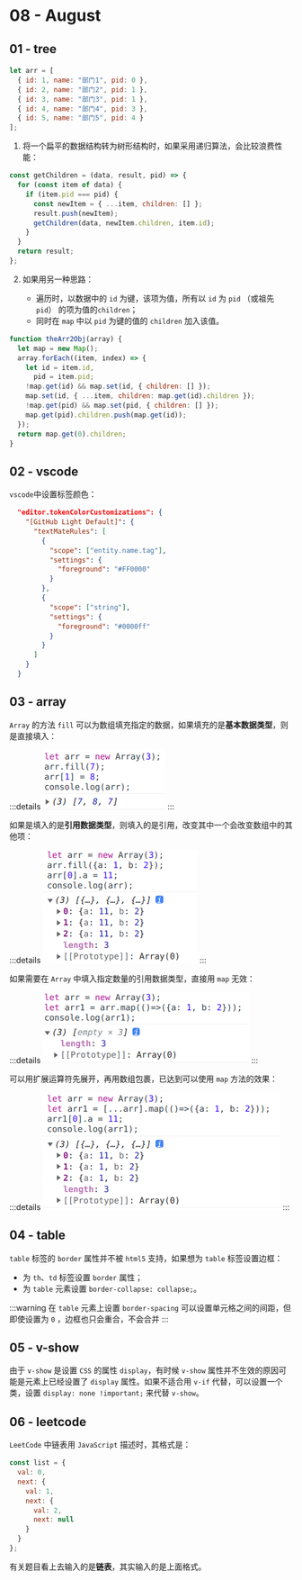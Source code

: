 # 08 - August

## 01 - tree

```js
let arr = [
  { id: 1, name: "部门1", pid: 0 },
  { id: 2, name: "部门2", pid: 1 },
  { id: 3, name: "部门3", pid: 1 },
  { id: 4, name: "部门4", pid: 3 },
  { id: 5, name: "部门5", pid: 4 }
];
```

1. 将一个扁平的数据结构转为树形结构时，如果采用递归算法，会比较浪费性能：

```js
const getChildren = (data, result, pid) => {
  for (const item of data) {
    if (item.pid === pid) {
      const newItem = { ...item, children: [] };
      result.push(newItem);
      getChildren(data, newItem.children, item.id);
    }
  }
  return result;
};
```

2. 如果用另一种思路：

   - 遍历时，以数据中的 `id` 为键，该项为值，所有以 `id` 为 `pid` （或祖先 `pid`） 的项为值的`children`；

   * 同时在 `map` 中以 `pid` 为键的值的 `children` 加入该值。

```js
function theArr2Obj(array) {
  let map = new Map();
  array.forEach((item, index) => {
    let id = item.id,
      pid = item.pid;
    !map.get(id) && map.set(id, { children: [] });
    map.set(id, { ...item, children: map.get(id).children });
    !map.get(pid) && map.set(pid, { children: [] });
    map.get(pid).children.push(map.get(id));
  });
  return map.get(0).children;
}
```

## 02 - vscode

`vscode`中设置标签颜色：

```json
  "editor.tokenColorCustomizations": {
    "[GitHub Light Default]": {
      "textMateRules": [
        {
          "scope": ["entity.name.tag"],
          "settings": {
            "foreground": "#FF0000"
          }
        },
        {
          "scope": ["string"],
          "settings": {
            "foreground": "#0000ff"
          }
        }
      ]
    }
  }
```

## 03 - array

`Array` 的方法 `fill` 可以为数组填充指定的数据，如果填充的是**基本数据类型**，则是直接填入：

:::details
![](/images/2022/08-03-01.png)
:::

如果是填入的是**引用数据类型**，则填入的是引用，改变其中一个会改变数组中的其他项：

:::details
![](/images/2022/08-03-02.png)
:::

如果需要在 `Array` 中填入指定数量的引用数据类型，直接用 `map` 无效：

:::details
![](/images/2022/08-03-03.png)
:::

可以用扩展运算符先展开，再用数组包裹，已达到可以使用 `map` 方法的效果：

:::details
![](/images/2022/08-03-04.png)
:::

## 04 - table

`table` 标签的 `border` 属性并不被 `html5` 支持，如果想为 `table` 标签设置边框：

- 为 `th`、`td` 标签设置 `border` 属性；
- 为 `table` 元素设置 `border-collapse: collapse;`。

:::warning
在 `table` 元素上设置 `border-spacing` 可以设置单元格之间的间距，但即使设置为 `0` ，边框也只会重合，不会合并
:::

## 05 - v-show

由于 `v-show` 是设置 `CSS` 的属性 `display`，有时候 `v-show` 属性并不生效的原因可能是元素上已经设置了 `display` 属性。如果不适合用 `v-if` 代替，可以设置一个类，设置 `display: none !important;` 来代替 `v-show`。

## 06 - leetcode

`LeetCode` 中链表用 `JavaScript` 描述时，其格式是：

```js
const list = {
  val: 0,
  next: {
    val: 1,
    next: {
      val: 2,
      next: null
    }
  }
};
```

有关题目看上去输入的是**链表**，其实输入的是上面格式。

